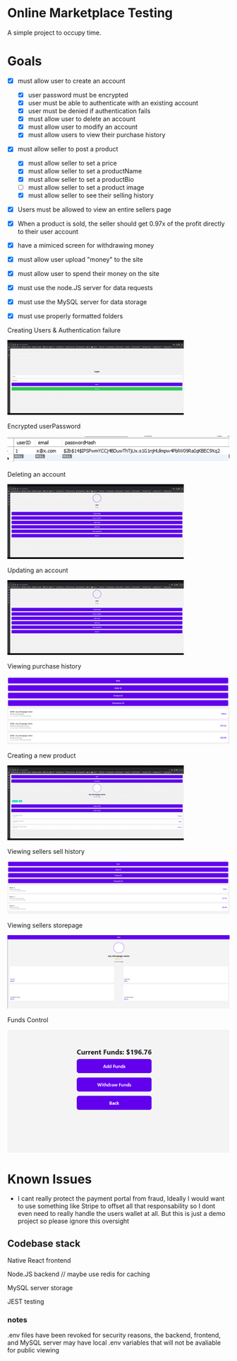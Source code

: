 # Online Marketplace Testing
A simple project to occupy time.

# Goals
- [x] must allow user to create an account
    - [x] user password must be encrypted
    - [x] user must be able to authenticate with an existing account
    - [x] user must be denied if authentication fails
    - [x] must allow user to delete an account
    - [x] must allow user to modify an account
    - [x] must allow users to view their purchase history
- [X] must allow seller to post a product
    - [X] must allow seller to set a price
    - [X] must allow seller to set a productName
    - [X] must allow seller to set a productBio
    - [ ] must allow seller to set a product image
    - [x] must allow seller to see their selling history
- [x] Users must be allowed to view an entire sellers page
- [x] When a product is sold, the seller should get 0.97x of the profit directly to their user account
- [x] have a mimiced screen for withdrawing money
- [x] must allow user upload "money" to the site
- [x] must allow user to spend their money on the site
- [x] must use the node.JS server for data requests
- [x] must use the MySQL server for data storage
- [x] must use properly formatted folders


Creating Users & Authentication failure


![](https://github.com/JGreyScales/OnlineMarketPlaceTest/blob/main/README_FILES/create_user.gif)


Encrypted userPassword


![](https://github.com/JGreyScales/OnlineMarketPlaceTest/blob/main/README_FILES/password_encrypted.png)


Deleting an account


![](https://github.com/JGreyScales/OnlineMarketPlaceTest/blob/main/README_FILES/delete_user.gif)


Updating an account


![](https://github.com/JGreyScales/OnlineMarketPlaceTest/blob/main/README_FILES/update_user.gif)


Viewing purchase history


![](https://github.com/JGreyScales/OnlineMarketPlaceTest/blob/main/README_FILES/purchase_history.png)


Creating a new product


![](https://github.com/JGreyScales/OnlineMarketPlaceTest/blob/main/README_FILES/adding_product.gif)


Viewing sellers sell history


![](https://github.com/JGreyScales/OnlineMarketPlaceTest/blob/main/README_FILES/seller_history.png)


Viewing sellers storepage


![](https://github.com/JGreyScales/OnlineMarketPlaceTest/blob/main/README_FILES/sellers_page.png)


Funds Control


![](https://github.com/JGreyScales/OnlineMarketPlaceTest/blob/main/README_FILES/funds_control.png)


# Known Issues
- I cant really protect the payment portal from fraud, Ideally I would want to use something like Stripe to offset all that responsability so I dont even need to really handle the users wallet at all. But this is just a demo project so please ignore this oversight







## Codebase stack
Native React frontend

Node.JS backend // maybe use redis for caching

MySQL server storage

JEST testing


### notes

.env files have been revoked for security reasons, the backend, frontend, and MySQL server may have local .env variables that will not be avaliable for public viewing 